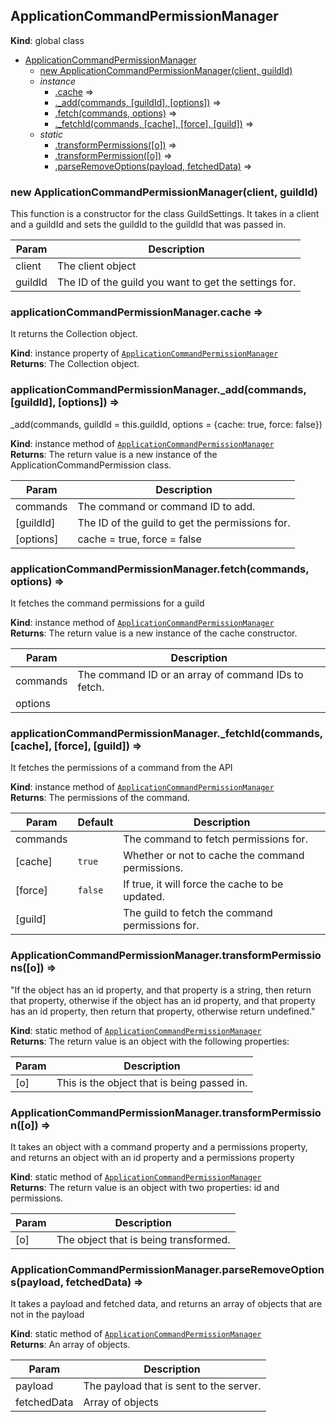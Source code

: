 <a name="ApplicationCommandPermissionManager"></a>

## ApplicationCommandPermissionManager

**Kind**: global class

- [ApplicationCommandPermissionManager](#ApplicationCommandPermissionManager)
  - [new ApplicationCommandPermissionManager(client, guildId)](#new_ApplicationCommandPermissionManager_new)
  - _instance_
    - [.cache](#ApplicationCommandPermissionManager+cache) ⇒
    - [.\_add(commands, [guildId], [options])](#ApplicationCommandPermissionManager+_add) ⇒
    - [.fetch(commands, options)](#ApplicationCommandPermissionManager+fetch) ⇒
    - [.\_fetchId(commands, [cache], [force], [guild])](#ApplicationCommandPermissionManager+_fetchId) ⇒
  - _static_
    - [.transformPermissions([o])](#ApplicationCommandPermissionManager.transformPermissions) ⇒
    - [.transformPermission([o])](#ApplicationCommandPermissionManager.transformPermission) ⇒
    - [.parseRemoveOptions(payload, fetchedData)](#ApplicationCommandPermissionManager.parseRemoveOptions) ⇒

<a name="new_ApplicationCommandPermissionManager_new"></a>

### new ApplicationCommandPermissionManager(client, guildId)

This function is a constructor for the class GuildSettings. It takes in a client and a guildId and
sets the guildId to the guildId that was passed in.

| Param   | Description                                           |
| ------- | ----------------------------------------------------- |
| client  | The client object                                     |
| guildId | The ID of the guild you want to get the settings for. |

<a name="ApplicationCommandPermissionManager+cache"></a>

### applicationCommandPermissionManager.cache ⇒

It returns the Collection object.

**Kind**: instance property of [<code>ApplicationCommandPermissionManager</code>](#ApplicationCommandPermissionManager)  
**Returns**: The Collection object.  
<a name="ApplicationCommandPermissionManager+_add"></a>

### applicationCommandPermissionManager.\_add(commands, [guildId], [options]) ⇒

\_add(commands, guildId = this.guildId, options = {cache: true, force: false})

**Kind**: instance method of [<code>ApplicationCommandPermissionManager</code>](#ApplicationCommandPermissionManager)  
**Returns**: The return value is a new instance of the ApplicationCommandPermission class.

| Param     | Description                                     |
| --------- | ----------------------------------------------- |
| commands  | The command or command ID to add.               |
| [guildId] | The ID of the guild to get the permissions for. |
| [options] | cache = true, force = false                     |

<a name="ApplicationCommandPermissionManager+fetch"></a>

### applicationCommandPermissionManager.fetch(commands, options) ⇒

It fetches the command permissions for a guild

**Kind**: instance method of [<code>ApplicationCommandPermissionManager</code>](#ApplicationCommandPermissionManager)  
**Returns**: The return value is a new instance of the cache constructor.

| Param    | Description                                         |
| -------- | --------------------------------------------------- |
| commands | The command ID or an array of command IDs to fetch. |
| options  |                                                     |

<a name="ApplicationCommandPermissionManager+_fetchId"></a>

### applicationCommandPermissionManager.\_fetchId(commands, [cache], [force], [guild]) ⇒

It fetches the permissions of a command from the API

**Kind**: instance method of [<code>ApplicationCommandPermissionManager</code>](#ApplicationCommandPermissionManager)  
**Returns**: The permissions of the command.

| Param    | Default            | Description                                      |
| -------- | ------------------ | ------------------------------------------------ |
| commands |                    | The command to fetch permissions for.            |
| [cache]  | <code>true</code>  | Whether or not to cache the command permissions. |
| [force]  | <code>false</code> | If true, it will force the cache to be updated.  |
| [guild]  |                    | The guild to fetch the command permissions for.  |

<a name="ApplicationCommandPermissionManager.transformPermissions"></a>

### ApplicationCommandPermissionManager.transformPermissions([o]) ⇒

"If the object has an id property, and that property is a string, then return that property,
otherwise if the object has an id property, and that property has an id property, then return that
property, otherwise return undefined."

**Kind**: static method of [<code>ApplicationCommandPermissionManager</code>](#ApplicationCommandPermissionManager)  
**Returns**: The return value is an object with the following properties:

| Param | Description                                 |
| ----- | ------------------------------------------- |
| [o]   | This is the object that is being passed in. |

<a name="ApplicationCommandPermissionManager.transformPermission"></a>

### ApplicationCommandPermissionManager.transformPermission([o]) ⇒

It takes an object with a command property and a permissions property, and returns an object with
an id property and a permissions property

**Kind**: static method of [<code>ApplicationCommandPermissionManager</code>](#ApplicationCommandPermissionManager)  
**Returns**: The return value is an object with two properties: id and permissions.

| Param | Description                           |
| ----- | ------------------------------------- |
| [o]   | The object that is being transformed. |

<a name="ApplicationCommandPermissionManager.parseRemoveOptions"></a>

### ApplicationCommandPermissionManager.parseRemoveOptions(payload, fetchedData) ⇒

It takes a payload and fetched data, and returns an array of objects that are not in the payload

**Kind**: static method of [<code>ApplicationCommandPermissionManager</code>](#ApplicationCommandPermissionManager)  
**Returns**: An array of objects.

| Param       | Description                             |
| ----------- | --------------------------------------- |
| payload     | The payload that is sent to the server. |
| fetchedData | Array of objects                        |
